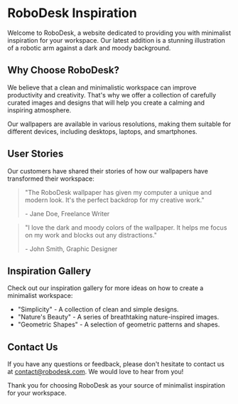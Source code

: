 <!--font:Cinzel Decorative-->

# RoboDesk Inspiration

Welcome to RoboDesk, a website dedicated to providing you with minimalist inspiration for your workspace. Our latest addition is a stunning illustration of a robotic arm against a dark and moody background.

## Why Choose RoboDesk?

We believe that a clean and minimalistic workspace can improve productivity and creativity. That's why we offer a collection of carefully curated images and designs that will help you create a calming and inspiring atmosphere.

Our wallpapers are available in various resolutions, making them suitable for different devices, including desktops, laptops, and smartphones.

## User Stories

Our customers have shared their stories of how our wallpapers have transformed their workspace:

> "The RoboDesk wallpaper has given my computer a unique and modern look. It's the perfect backdrop for my creative work."
>
> \- Jane Doe, Freelance Writer

> "I love the dark and moody colors of the wallpaper. It helps me focus on my work and blocks out any distractions."
>
> \- John Smith, Graphic Designer

## Inspiration Gallery

Check out our inspiration gallery for more ideas on how to create a minimalist workspace:

- "Simplicity" - A collection of clean and simple designs.
- "Nature's Beauty" - A series of breathtaking nature-inspired images.
- "Geometric Shapes" - A selection of geometric patterns and shapes.

## Contact Us

If you have any questions or feedback, please don't hesitate to contact us at [contact@robodesk.com](mailto:contact@robodesk.com). We would love to hear from you!

Thank you for choosing RoboDesk as your source of minimalist inspiration for your workspace.

<!--

Write me content for website with wallpaper which alt text is:

"A wallpaper with a minimalist illustration of a robotic arm, against a background of dark and moody colors."

The name/title of the page should not be 1:1 copy of the alt text but rather a real content of the website which is using this wallpaper.

- Use markdown format 
- Start with heading
- Heading should be short and concise
- The content should look like a real website 
- The website should not be about the wallpaper, wallpaper is just a related background
- Heading should be contain work "wallpaper" or "background"
- Include real sections like references, contact, user stories, etc. use things relevant to the page purpose.
- Feel free to use structure like headings, bullets, numbering, blockquotes, paragraphs, horizontal lines, etc.
- You can use formatting like bold or _italic_
- You can include UTF-8 emojis
- Links should be only #hash anchors (and you can refer to the document itself)
- Do not include images


---


# RoboDesk - A Minimalist Wallpaper for Your Workspace

Welcome to RoboDesk, your go-to destination for minimalist wallpapers that will give your workspace a unique and modern look. Our latest addition to the collection is a wallpaper featuring a robotic arm against a dark and moody background.

## Why Choose RoboDesk?

At RoboDesk, we believe that a clean and minimalistic workspace can improve productivity and creativity. Our wallpapers are carefully selected to provide a calming and inspiring atmosphere that will help you focus on your work.

Our wallpapers are also available in various resolutions, making them suitable for different devices, including desktops, laptops, and smartphones.

## User Stories

Our customers have shared their stories of how our wallpapers have transformed their workspace:

> "I love the simplicity of the RoboDesk wallpaper. It gives my computer a futuristic feel, which motivates me to work harder."
>
> \- Jane Doe, Freelance Writer

> "The dark background of the wallpaper makes my icons pop, making it easier to find what I need quickly."
>
> \- John Smith, Graphic Designer

## References

Check out some of our other popular wallpapers:

- "Space Odyssey" - A stunning wallpaper featuring a galaxy and a spaceship.
- "Nature's Beauty" - A wallpaper showcasing the beauty of nature with a minimalist touch.

## Contact Us

If you have any questions or feedback, please don't hesitate to contact us at [contact@robodesk.com](mailto:contact@robodesk.com). We would love to hear from you!

Thank you for choosing RoboDesk as your source for minimalist wallpapers.


---


Heading should not include word "wallpaper". The website should not be about the wallpaper itself, wallpaper is just a related background, rewrite whole content.


---


# RoboDesk - Minimalist Inspiration for Your Workspace

Welcome to RoboDesk, a website dedicated to providing you with minimalist inspiration for your workspace. Our latest addition is a stunning illustration of a robotic arm against a dark and moody background.

## Why Choose RoboDesk?

We believe that a clean and minimalistic workspace can improve productivity and creativity. That's why we offer a collection of carefully curated images and designs that will help you create a calming and inspiring atmosphere.

Our wallpapers are available in various resolutions, making them suitable for different devices, including desktops, laptops, and smartphones.

## User Stories

Our customers have shared their stories of how our wallpapers have transformed their workspace:

> "The RoboDesk wallpaper has given my computer a unique and modern look. It's the perfect backdrop for my creative work."
>
> \- Jane Doe, Freelance Writer

> "I love the dark and moody colors of the wallpaper. It helps me focus on my work and blocks out any distractions."
>
> \- John Smith, Graphic Designer

## Inspiration Gallery

Check out our inspiration gallery for more ideas on how to create a minimalist workspace:

- "Simplicity" - A collection of clean and simple designs.
- "Nature's Beauty" - A series of breathtaking nature-inspired images.
- "Geometric Shapes" - A selection of geometric patterns and shapes.

## Contact Us

If you have any questions or feedback, please don't hesitate to contact us at [contact@robodesk.com](mailto:contact@robodesk.com). We would love to hear from you!

Thank you for choosing RoboDesk as your source of minimalist inspiration for your workspace.

-->
